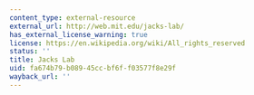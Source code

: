 ```yaml
---
content_type: external-resource
external_url: http://web.mit.edu/jacks-lab/
has_external_license_warning: true
license: https://en.wikipedia.org/wiki/All_rights_reserved
status: ''
title: Jacks Lab
uid: fa674b79-b089-45cc-bf6f-f03577f8e29f
wayback_url: ''
---
```

